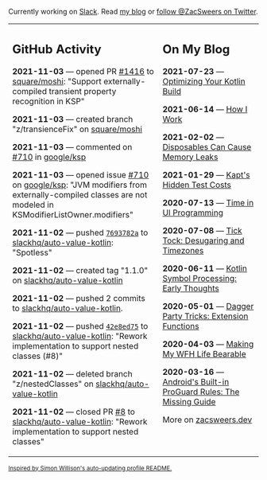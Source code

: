 Currently working on [Slack](https://slack.com/). Read [my blog](https://zacsweers.dev/) or [follow @ZacSweers on Twitter](https://twitter.com/ZacSweers).

<table><tr><td valign="top" width="60%">

## GitHub Activity
<!-- githubActivity starts -->
**2021-11-03** — opened PR [#1416](https://api.github.com/repos/square/moshi/pulls/1416) to [square/moshi](https://api.github.com/repos/square/moshi): "Support externally-compiled transient property recognition in KSP"

**2021-11-03** — created branch "z/transienceFix" on [square/moshi](https://api.github.com/repos/square/moshi)

**2021-11-03** — commented on [#710](https://github.com/google/ksp/issues/710#issuecomment-959763939) in [google/ksp](https://api.github.com/repos/google/ksp)

**2021-11-03** — opened issue [#710](https://api.github.com/repos/google/ksp/issues/710) on [google/ksp](https://api.github.com/repos/google/ksp): "JVM modifiers from externally-compiled classes are not modeled in KSModifierListOwner.modifiers"

**2021-11-02** — pushed [`7693782a`](https://github.com/slackhq/auto-value-kotlin/commit/7693782af1d6fb11a7027f8f8309b5ae127343e6) to [slackhq/auto-value-kotlin](https://api.github.com/repos/slackhq/auto-value-kotlin): "Spotless"

**2021-11-02** — created tag "1.1.0" on [slackhq/auto-value-kotlin](https://api.github.com/repos/slackhq/auto-value-kotlin)

**2021-11-02** — pushed 2 commits to [slackhq/auto-value-kotlin](https://api.github.com/repos/slackhq/auto-value-kotlin).

**2021-11-02** — pushed [`42e8ed75`](https://github.com/slackhq/auto-value-kotlin/commit/42e8ed75af72e61ff449cdfbbf1d6bfd88c752c5) to [slackhq/auto-value-kotlin](https://api.github.com/repos/slackhq/auto-value-kotlin): "Rework implementation to support nested classes (#8)"

**2021-11-02** — deleted branch "z/nestedClasses" on [slackhq/auto-value-kotlin](https://api.github.com/repos/slackhq/auto-value-kotlin)

**2021-11-02** — closed PR [#8](https://api.github.com/repos/slackhq/auto-value-kotlin/pulls/8) to [slackhq/auto-value-kotlin](https://api.github.com/repos/slackhq/auto-value-kotlin): "Rework implementation to support nested classes"
<!-- githubActivity ends -->
</td><td valign="top" width="40%">

## On My Blog
<!-- blog starts -->
**2021-07-23** — [Optimizing Your Kotlin Build](https://www.zacsweers.dev/optimizing-your-kotlin-build/)

**2021-06-14** — [How I Work](https://www.zacsweers.dev/how-i-work/)

**2021-02-02** — [Disposables Can Cause Memory Leaks](https://www.zacsweers.dev/disposables-can-cause-memory-leaks/)

**2021-01-29** — [Kapt's Hidden Test Costs](https://www.zacsweers.dev/kapts-hidden-test-costs/)

**2020-07-13** — [Time in UI Programming](https://www.zacsweers.dev/time-in-ui/)

**2020-07-08** — [Tick Tock: Desugaring and Timezones](https://www.zacsweers.dev/ticktock-desugaring-timezones/)

**2020-06-11** — [Kotlin Symbol Processing: Early Thoughts](https://www.zacsweers.dev/kotlin-symbol-processor-early-thoughts/)

**2020-05-01** — [Dagger Party Tricks: Extension Functions](https://www.zacsweers.dev/dagger-party-tricks-extension-functions/)

**2020-04-03** — [Making My WFH Life Bearable](https://www.zacsweers.dev/making-wfh-life-bearable/)

**2020-03-16** — [Android's Built-in ProGuard Rules: The Missing Guide](https://www.zacsweers.dev/android-proguard-rules/)
<!-- blog ends -->
More on [zacsweers.dev](https://zacsweers.dev/)
</td></tr></table>

<sub><a href="https://simonwillison.net/2020/Jul/10/self-updating-profile-readme/">Inspired by Simon Willison's auto-updating profile README.</a></sub>